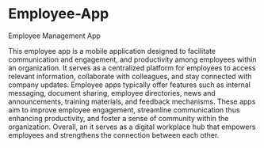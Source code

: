 # Employee-App
Employee Management App

This employee app is a mobile application designed to facilitate communication and engagement, and productivity among employees within an organization. It serves as a centralized platform for employees to access relevant information, collaborate with colleagues, and stay connected with company updates. Employee apps typically offer features such as internal messaging, document sharing, employee directories, news and announcements, training materials, and feedback mechanisms. These apps aim to improve employee engagement, streamline communication thus enhancing productivity, and foster a sense of community within the organization. Overall, an it serves as a digital workplace hub that empowers employees and strengthens the connection between each other.
